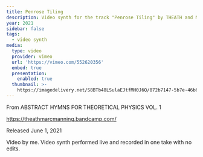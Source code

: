 ```yaml
---
title: Penrose Tiling
description: Video synth for the track "Penrose Tiling" by THEATH and Marc Manning.
year: 2021
sidebar: false
tags:
  - video synth
media:
  type: video
  provider: vimeo
  url: 'https://vimeo.com/552620356'
  embed: true
  presentation:
    enabled: true
  thumbnail: >-
    https://imagedelivery.net/S8BTb48LSulaEJtfMH0J6Q/872b7147-5b7e-46b6-5576-7402908f4600/public
---
```


<ClientOnly>
  <WorkbookViewer />
</ClientOnly>

From ABSTRACT HYMNS FOR THEORETICAL PHYSICS VOL. 1

https://theathmarcmanning.bandcamp.com/

Released June 1, 2021

Video by me. Video synth performed live and recorded in one take with no edits.

<script setup>
import WorkbookViewer from "../../.vitepress/theme/components/workbook/WorkbookViewer.vue";
</script>
